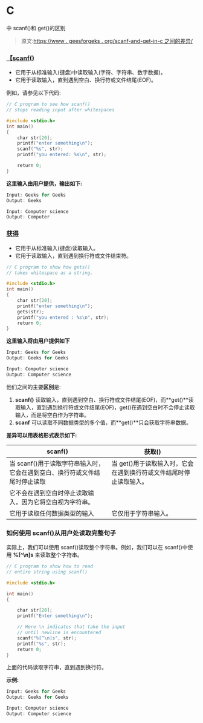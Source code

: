 # C

中 scanf()和 get()的区别

> 原文:[https://www . geesforgeks . org/scanf-and-get-in-c 之间的差异/](https://www.geeksforgeeks.org/difference-between-scanf-and-gets-in-c/)

### [【scanf()](https://www.geeksforgeeks.org/scanf-and-fscanf-in-c-simple-yet-poweful/)

*   它用于从标准输入(键盘)中读取输入(字符、字符串、数字数据)。
*   它用于读取输入，直到遇到空白、换行符或文件结尾(EOF)。

例如，请参见以下代码:

```cpp
// C program to see how scanf()
// stops reading input after whitespaces

#include <stdio.h>
int main()
{
    char str[20];
    printf("enter something\n");
    scanf("%s", str);
    printf("you entered: %s\n", str);

    return 0;
}
```

**这里输入由用户提供，输出如下:**

```cpp
Input: Geeks for Geeks
Output: Geeks

Input: Computer science
Output: Computer

```

### [获得](https://www.geeksforgeeks.org/fgets-gets-c-language/)

*   它用于从标准输入(键盘)读取输入。
*   它用于读取输入，直到遇到换行符或文件结束符。

```cpp
// C program to show how gets() 
// takes whitespace as a string.

#include <stdio.h>
int main()
{
    char str[20];
    printf("enter something\n");
    gets(str);
    printf("you entered : %s\n", str);
    return 0;
}
```

**这里输入将由用户提供如下**

```cpp
Input: Geeks for Geeks
Output: Geeks for Geeks

Input: Computer science
Output: Computer science

```

他们之间的主要**区别**是:

1.  **scanf()** 读取输入，直到遇到空白、换行符或文件结尾(EOF)，而**get()**读取输入，直到遇到换行符或文件结尾(EOF)，get()在遇到空白时不会停止读取输入，而是将空白作为字符串。
2.  **scanf** 可以读取不同数据类型的多个值，而**get()**只会获取字符串数据。

**差异可以用表格形式表示如下:**

| scanf() | 获取() |
| --- | --- |
| 当 scanf()用于读取字符串输入时，它会在遇到空白、换行符或文件结尾时停止读取 | 当 get()用于读取输入时，它会在遇到换行符或文件结尾时停止读取输入。
它不会在遇到空白时停止读取输入，因为它将空白视为字符串。 |
| 它用于读取任何数据类型的输入 | 它仅用于字符串输入。 |

### 如何使用 scanf()从用户处读取完整句子

实际上，我们可以使用 scanf()读取整个字符串。例如，我们可以在 scanf()中使用 **%[^\n]s** 来读取整个字符串。

```cpp
// C program to show how to read
// entire string using scanf()

#include <stdio.h>

int main()
{

    char str[20];
    printf("Enter something\n");

    // Here \n indicates that take the input
    // until newline is encountered
    scanf("%[^\n]s", str); 
    printf("%s", str);
    return 0;
}
```

上面的代码读取字符串，直到遇到换行符。

**示例:**

```cpp
Input: Geeks for Geeks
Output: Geeks for Geeks

Input: Computer science
Output: Computer science

```